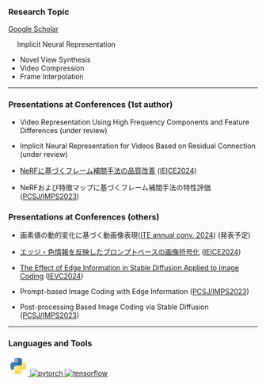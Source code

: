 ### Research Topic
[Google Scholar](https://scholar.google.com/citations?user=I_9AZyYAAAAJ)<br> 

&emsp; Implicit Neural Representation<br>
- Novel View Synthesis<br>
- Video Compression<br>
- Frame Interpolation<br>

---
### Presentations at Conferences (1st author)
- Video Representation Using High Frequency Components and Feature Differences (under review)

- Implicit Neural Representation for Videos Based on Residual Connection (under review)

- [NeRFに基づくフレーム補間手法の品質改善](https://www.ams.giti.waseda.ac.jp/data/pdf-files/2024IEICE_D-11A-26.pdf) ([IEICE2024](https://www.ieice.org/jpn_r/activities/taikai/general/2024/))<br>

- NeRFおよび特徴マップに基づくフレーム補間手法の特性評価 ([PCSJ/IMPS2023](https://www.pcsj-imps.org/archive/2023.html))

### Presentations at Conferences (others)
- 画素値の動的変化に基づく動画像表現([ITE annual conv. 2024](https://www.ite.or.jp/annual/2024/)) (発表予定)<br>

- [エッジ・色情報を反映したプロンプトベースの画像符号化](https://www.ams.giti.waseda.ac.jp/data/pdf-files/2024IEICE_D-11A-27.pdf) ([IEICE2024](https://www.ieice.org/jpn_r/activities/taikai/general/2024/))<br>

- [The Effect of Edge Information in Stable Diffusion Applied to Image Coding](https://www.ams.giti.waseda.ac.jp/data/pdf-files/2024IEVC_LBP-15.pdf) ([IEVC2024](https://www.iieej.org/en/ievc2024/))<br>

- Prompt-based Image Coding with Edge Information ([PCSJ/IMPS2023](https://www.pcsj-imps.org/archive/2023.html))

- Post-processing Based Image Coding via Stable Diffusion ([PCSJ/IMPS2023](https://www.pcsj-imps.org/archive/2023.html))

---

### Languages and Tools
<p align="left"> <a href="https://www.python.org" target="_blank" rel="noreferrer"> <img src="https://raw.githubusercontent.com/devicons/devicon/master/icons/python/python-original.svg" alt="python" width="40" height="40"/> </a> <a href="https://pytorch.org/" target="_blank" rel="noreferrer"> <img src="https://www.vectorlogo.zone/logos/pytorch/pytorch-icon.svg" alt="pytorch" width="40" height="40"/> </a> <a href="https://www.tensorflow.org" target="_blank" rel="noreferrer"> <img src="https://www.vectorlogo.zone/logos/tensorflow/tensorflow-icon.svg" alt="tensorflow" width="40" height="40"/> </a> </p>
